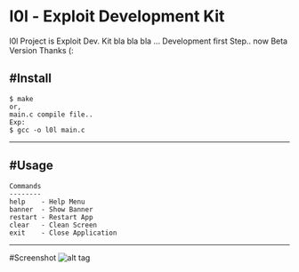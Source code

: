 # l0l - Exploit Development Kit

l0l Project is Exploit Dev. Kit bla bla bla ... Development first Step.. now Beta Version Thanks (:

#Install
-----

    $ make 
    or,
    main.c compile file..
    Exp:
    $ gcc -o l0l main.c
    
-----
#Usage
-----

    Commands
    --------
    help    - Help Menu
    banner  - Show Banner
    restart - Restart App
    clear   - Clean Screen
    exit    - Close Application
    
-----
#Screenshot
![alt tag](http://i.hizliresim.com/5VJdGj.png)
